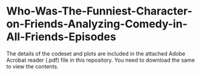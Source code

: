 # Who-Was-The-Funniest-Character-on-Friends-Analyzing-Comedy-in-All-Friends-Episodes

The details of the codeset and plots are included in the attached Adobe Acrobat reader (.pdf) file in this repository. 
You need to download the same to view the contents.

